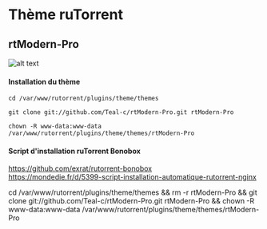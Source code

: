 # Thème ruTorrent

## rtModern-Pro

![alt text](https://raw.githubusercontent.com/Teal-c/rtModern-Pro/master/capture.png "demo")

#### Installation du thème
```
cd /var/www/rutorrent/plugins/theme/themes
```
```
git clone git://github.com/Teal-c/rtModern-Pro.git rtModern-Pro
```
```
chown -R www-data:www-data /var/www/rutorrent/plugins/theme/themes/rtModern-Pro
```


#### Script d'installation ruTorrent Bonobox

https://github.com/exrat/rutorrent-bonobox  
https://mondedie.fr/d/5399-script-installation-automatique-rutorrent-nginx  

cd /var/www/rutorrent/plugins/theme/themes && rm -r rtModern-Pro && git clone git://github.com/Teal-c/rtModern-Pro.git rtModern-Pro && chown -R www-data:www-data /var/www/rutorrent/plugins/theme/themes/rtModern-Pro
